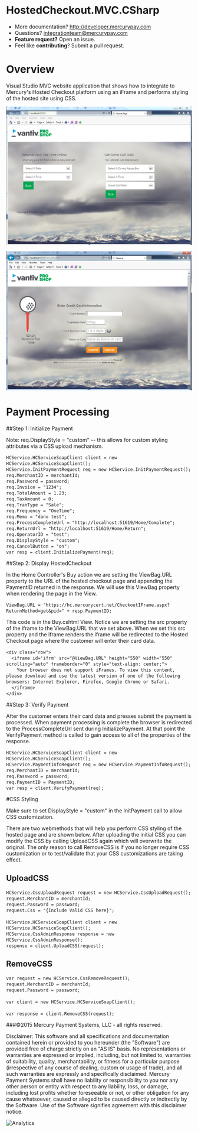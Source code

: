 # HostedCheckout.MVC.CSharp

* More documentation?  http://developer.mercurypay.com
* Questions?  integrationteam@mercurypay.com
* **Feature request?** Open an issue.
* Feel like **contributing**?  Submit a pull request.

# Overview

Visual Studio MVC website application that shows how to integrate to Mercury's Hosted Checkout platform using an iFrame and performs styling of the hosted site using CSS.

![HostedCheckout.MVC.CSharp](https://github.com/mercurypay/HostedCheckout.MVC.CSharp/blob/master/screenshot1.PNG)


![HostedCheckout.MVC.CSharp](https://github.com/mercurypay/HostedCheckout.MVC.CSharp/blob/master/screenshot2.PNG)

# Payment Processing

##Step 1: Initialize Payment

Note:  req.DisplayStyle = "custom" -- this allows for custom styling attributes via a CSS upload mechanism.

```
HCService.HCServiceSoapClient client = new HCService.HCServiceSoapClient();
HCService.InitPaymentRequest req = new HCService.InitPaymentRequest();
req.MerchantID = merchantId;
req.Password = password;
req.Invoice = "1234";
req.TotalAmount = 1.23;
req.TaxAmount = 0;
req.TranType = "Sale";
req.Frequency = "OneTime";
req.Memo = "dano test";
req.ProcessCompleteUrl = "http://localhost:51619/Home/Complete";
req.ReturnUrl = "http://localhost:51619/Home/Return";
req.OperatorID = "test";
req.DisplayStyle = "custom";
req.CancelButton = "on";
var resp = client.InitializePayment(req);
```


##Step 2: Display HostedCheckout

In the Home Controller's Buy action we are setting the ViewBag.URL property to the URL of the hosted checkout page and appending the PaymentID returned in the response.  We will use this ViewBag property when rendering the page in the View.

```
ViewBag.URL = "https://hc.mercurycert.net/CheckoutIFrame.aspx?ReturnMethod=get&pid=" + resp.PaymentID;
```

This code is in the Buy.cshtml View.  Notice we are setting the src property of the iframe to the ViewBag.URL that we set above.  When we set this src property and the iframe renders the iframe will be redirected to the Hosted Checkout page where the customer will enter their card data.

```
<div class="row">
  <iframe id='ifrm' src="@ViewBag.URL" height="550" width="550" scrolling="auto" frameborder="0" style="text-align: center;">
    Your browser does not support iFrames. To view this content, please download and use the latest version of one of the following browsers: Internet Explorer, Firefox, Google Chrome or Safari.
  </iframe>
</div>

```

##Step 3: Verify Payment

After the customer enters their card data and presses submit the payment is processed.  When payment processing is complete the browser is redirected to the ProcessCompleteUrl sent during InitializePayment.  At that point the VerifyPayment method is called to gain access to all of the properties of the response.

```
HCService.HCServiceSoapClient client = new HCService.HCServiceSoapClient();
HCService.PaymentInfoRequest req = new HCService.PaymentInfoRequest();
req.MerchantID = merchantId;
req.Password = password;
req.PaymentID = PaymentID;
var resp = client.VerifyPayment(req);
```

#CSS Styling

Make sure to set DisplayStyle = "custom" in the InitPayment call to allow CSS customization.

There are two webmethods that will help you perform CSS styling of the hosted page and are shown below.  After uploading the initial CSS you can modify the CSS by calling UploadCSS again which will overwrite the original.  The only reason to call RemoveCSS is if you no longer require CSS customization or to test/validate that your CSS customizations are taking effect.

## UploadCSS

```
HCService.CssUploadRequest request = new HCService.CssUploadRequest();
request.MerchantID = merchantId;
request.Password = password;
request.Css = "{Include Valid CSS here}";

HCService.HCServiceSoapClient client = new HCService.HCServiceSoapClient();
HCService.CssAdminResponse response = new HCService.CssAdminResponse();
response = client.UploadCSS(request);
```

## RemoveCSS

```
var request = new HCService.CssRemoveRequest();
request.MerchantID = merchantId;
request.Password = password;

var client = new HCService.HCServiceSoapClient();

var response = client.RemoveCSS(request);
```


###©2015 Mercury Payment Systems, LLC - all rights reserved.

Disclaimer:
This software and all specifications and documentation contained herein or provided to you hereunder (the "Software") are provided free of charge strictly on an "AS IS" basis. No representations or warranties are expressed or implied, including, but not limited to, warranties of suitability, quality, merchantability, or fitness for a particular purpose (irrespective of any course of dealing, custom or usage of trade), and all such warranties are expressly and specifically disclaimed. Mercury Payment Systems shall have no liability or responsibility to you nor any other person or entity with respect to any liability, loss, or damage, including lost profits whether foreseeable or not, or other obligation for any cause whatsoever, caused or alleged to be caused directly or indirectly by the Software. Use of the Software signifies agreement with this disclaimer notice.

![Analytics](https://ga-beacon.appspot.com/UA-60858025-43/HostedCheckout.MVC.CSharp/readme?pixel)
